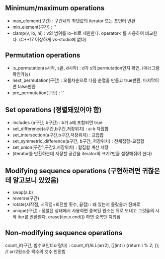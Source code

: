 ## Minimum/maximum operations
- max_element(구간) : 구간내의 최댓값의 iterator 또는 포인터 반환
- min_element(구간) : ''
- clamp(v, lo, hi)  : v의 범위를 lo~hi로 제한한다. operator< 를 사용하여 비교한다. (C++17 이상하게 vs-studio에 없다)

## Permutation operations
- is_permutation(s시작, s끝, d시작) : d가 s의 permutation인지 확인, (애너그램확인가능)
- next_permutation(구간)    : 오름차순으로 다음 순열을 만들고 true반환, 마지막이면 false반환
- pre_permutation(구간)     : ''

## Set operations (정렬돼있어야 함)
- includes (a구간, b구간)   : b가 a에 포함되면 true
- set_difference(a구간,b구간,저장위치)      : a-b 차집합 
- set_intersection(a구간,b구간,저장위치)    : 교집합
- set_symmetric_difference(a구간, b구간, 저장위치)  : 전체집합-교집합
- set_union(구간1,구간2,저장위치) : 합집합 계산 저장
- (iterator를 반환하는데 저장할 공간을 iterator의 크기?만큼 설정해줘야 한다)

## Modifying sequence operations (구현하려면 귀찮은데 알고보니 있었음)
- swap(a,b)
- reverse(구간)
- rotate(시작점, 시작점+회전할 횟수, 끝점) : 왜 있는지 몰랐을까 진짜로
- unique(구간) : 정렬된 상태에서 사용하면 중복된 원소는 뒤로 보내고 그것들의 시작 iter를 반환한다. erase(iter,v.end()) 하면 중복만 지워짐

## Non-modifying sequence operations
count_if(구간, 함수포인터or람다) : count_if(ALL(arr2), [](int i) {return i % 2; }); // arr2원소중 짝수의 갯수 반환함
